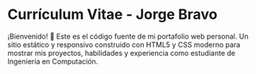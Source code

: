 # Currículum Vitae - Jorge Bravo
¡Bienvenido! 👋 Este es el código fuente de mi portafolio web personal. Un sitio estático y responsivo construido con HTML5 y CSS moderno para mostrar mis proyectos, habilidades y experiencia como estudiante de Ingeniería en Computación.

